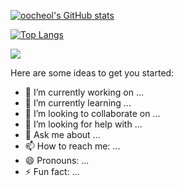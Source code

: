 [![oocheol's GitHub stats](https://github-readme-stats.vercel.app/api?username=oocheol&count_private=true&show_icons=true&theme=dark)](https://github.com/oocheol/github-readme-stats)

[![Top Langs](https://github-readme-stats.vercel.app/api/top-langs/?username=oocheol&layout=compact&theme=dark)](https://github.com/oocheol/github-readme-stats)

<img src="https://img.shields.io/badge/Android-3DDC84?style=flat-square&logo=Android&logoColor=white"/>

Here are some ideas to get you started:

- 🔭 I’m currently working on ...
- 🌱 I’m currently learning ...
- 👯 I’m looking to collaborate on ...
- 🤔 I’m looking for help with ...
- 💬 Ask me about ...
- 📫 How to reach me: ...
- 😄 Pronouns: ...
- ⚡ Fun fact: ...
